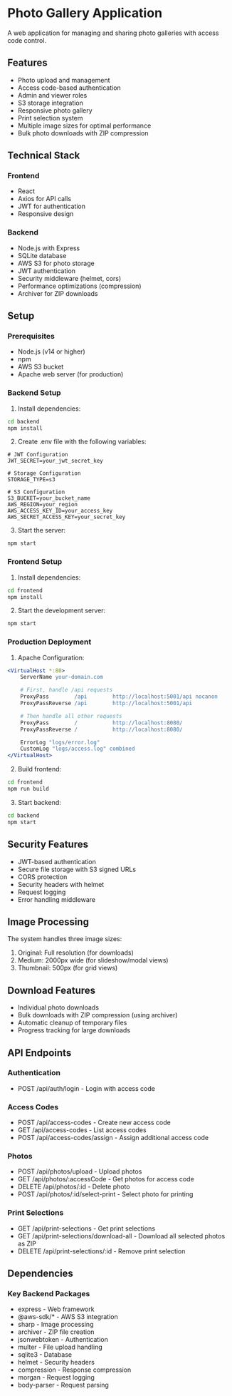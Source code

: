 # Photo Gallery Application

A web application for managing and sharing photo galleries with access code control.

## Features

- Photo upload and management
- Access code-based authentication
- Admin and viewer roles
- S3 storage integration
- Responsive photo gallery
- Print selection system
- Multiple image sizes for optimal performance
- Bulk photo downloads with ZIP compression

## Technical Stack

### Frontend
- React
- Axios for API calls
- JWT for authentication
- Responsive design

### Backend
- Node.js with Express
- SQLite database
- AWS S3 for photo storage
- JWT authentication
- Security middleware (helmet, cors)
- Performance optimizations (compression)
- Archiver for ZIP downloads

## Setup

### Prerequisites
- Node.js (v14 or higher)
- npm
- AWS S3 bucket
- Apache web server (for production)

### Backend Setup

1. Install dependencies:
```bash
cd backend
npm install
```

2. Create .env file with the following variables:
```
# JWT Configuration
JWT_SECRET=your_jwt_secret_key

# Storage Configuration
STORAGE_TYPE=s3

# S3 Configuration
S3_BUCKET=your_bucket_name
AWS_REGION=your_region
AWS_ACCESS_KEY_ID=your_access_key
AWS_SECRET_ACCESS_KEY=your_secret_key
```

3. Start the server:
```bash
npm start
```

### Frontend Setup

1. Install dependencies:
```bash
cd frontend
npm install
```

2. Start the development server:
```bash
npm start
```

### Production Deployment

1. Apache Configuration:
```apache
<VirtualHost *:80>
    ServerName your-domain.com

    # First, handle /api requests
    ProxyPass        /api        http://localhost:5001/api nocanon
    ProxyPassReverse /api        http://localhost:5001/api

    # Then handle all other requests
    ProxyPass        /           http://localhost:8080/
    ProxyPassReverse /           http://localhost:8080/

    ErrorLog "logs/error.log"
    CustomLog "logs/access.log" combined
</VirtualHost>
```

2. Build frontend:
```bash
cd frontend
npm run build
```

3. Start backend:
```bash
cd backend
npm start
```

## Security Features

- JWT-based authentication
- Secure file storage with S3 signed URLs
- CORS protection
- Security headers with helmet
- Request logging
- Error handling middleware

## Image Processing

The system handles three image sizes:
1. Original: Full resolution (for downloads)
2. Medium: 2000px wide (for slideshow/modal views)
3. Thumbnail: 500px (for grid views)

## Download Features

- Individual photo downloads
- Bulk downloads with ZIP compression (using archiver)
- Automatic cleanup of temporary files
- Progress tracking for large downloads

## API Endpoints

### Authentication
- POST /api/auth/login - Login with access code

### Access Codes
- POST /api/access-codes - Create new access code
- GET /api/access-codes - List access codes
- POST /api/access-codes/assign - Assign additional access code

### Photos
- POST /api/photos/upload - Upload photos
- GET /api/photos/:accessCode - Get photos for access code
- DELETE /api/photos/:id - Delete photo
- POST /api/photos/:id/select-print - Select photo for printing

### Print Selections
- GET /api/print-selections - Get print selections
- GET /api/print-selections/download-all - Download all selected photos as ZIP
- DELETE /api/print-selections/:id - Remove print selection

## Dependencies

### Key Backend Packages
- express - Web framework
- @aws-sdk/* - AWS S3 integration
- sharp - Image processing
- archiver - ZIP file creation
- jsonwebtoken - Authentication
- multer - File upload handling
- sqlite3 - Database
- helmet - Security headers
- compression - Response compression
- morgan - Request logging
- body-parser - Request parsing
